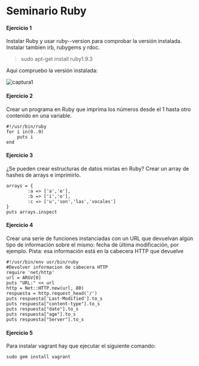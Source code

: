 Seminario Ruby
==============

#### Ejercicio 1

Instalar Ruby y usar ruby--version para comprobar la versión instalada. Instalar tambien irb, rubygems y rdoc.

> sudo apt-get install ruby1.9.3

Aqui compruebo la versión instalada:

![captura1](https://dl.dropbox.com/s/j8zqm3k0p4f7fmx/version_ruby.png)

#### Ejercicio 2

Crear un programa en Ruby que imprima los números desde el 1 hasta otro contenido en una variable.

    #!/usr/bin/ruby
    for i in(0..9)
        puts i
    end

#### Ejercicio 3

¿Se pueden crear estructuras de datos mixtas en Ruby? Crear un array de hashes de arrays e imprimirlo.

    arrays = { 
            :a => ['a','e'],
            :b => ['i','o'],
            :c => ['u','son','las','vocales']
    }
    puts arrays.inspect
    
#### Ejercicio 4

Crear una serie de funciones instanciadas con un URL que devuelvan algún tipo de información sobre el mismo: fecha de última modificación, por ejemplo. Pista: esa información está en la cabecera HTTP que devuelve

    #!/usr/bin/env usr/bin/ruby
    #Devolver informacion de cabecera HTTP
    require 'net/http'
    url = ARGV[0]
    puts "URL:" << url
    http = Net::HTTP.new(url, 80)
    respuesta = http.request_head('/')
    puts respuesta['Last-Modified'].to_s
    puts respuesta["content-type"].to_s
    puts respuesta["date"].to_s
    puts respuesta["age"].to_s
    puts respuesta["Server"].to_s

#### Ejercicio 5

Para instalar vagrant hay que ejecutar el siguiente comando:

    sudo gem install vagrant


